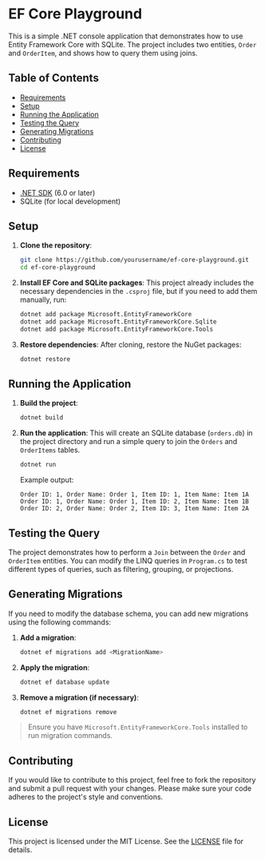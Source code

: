 
# EF Core Playground

This is a simple .NET console application that demonstrates how to use Entity Framework Core with SQLite. The project includes two entities, `Order` and `OrderItem`, and shows how to query them using joins.

## Table of Contents

- [Requirements](#requirements)
- [Setup](#setup)
- [Running the Application](#running-the-application)
- [Testing the Query](#testing-the-query)
- [Generating Migrations](#generating-migrations)
- [Contributing](#contributing)
- [License](#license)

## Requirements

- [.NET SDK](https://dotnet.microsoft.com/download) (6.0 or later)
- SQLite (for local development)

## Setup

1. **Clone the repository**:
   ```bash
   git clone https://github.com/yourusername/ef-core-playground.git
   cd ef-core-playground
   ```

2. **Install EF Core and SQLite packages**:
   This project already includes the necessary dependencies in the `.csproj` file, but if you need to add them manually, run:
   ```bash
   dotnet add package Microsoft.EntityFrameworkCore
   dotnet add package Microsoft.EntityFrameworkCore.Sqlite
   dotnet add package Microsoft.EntityFrameworkCore.Tools
   ```

3. **Restore dependencies**:
   After cloning, restore the NuGet packages:
   ```bash
   dotnet restore
   ```

## Running the Application

1. **Build the project**:
   ```bash
   dotnet build
   ```

2. **Run the application**:
   This will create an SQLite database (`orders.db`) in the project directory and run a simple query to join the `Orders` and `OrderItems` tables.
   ```bash
   dotnet run
   ```

   Example output:
   ```
   Order ID: 1, Order Name: Order 1, Item ID: 1, Item Name: Item 1A
   Order ID: 1, Order Name: Order 1, Item ID: 2, Item Name: Item 1B
   Order ID: 2, Order Name: Order 2, Item ID: 3, Item Name: Item 2A
   ```

## Testing the Query

The project demonstrates how to perform a `Join` between the `Order` and `OrderItem` entities. You can modify the LINQ queries in `Program.cs` to test different types of queries, such as filtering, grouping, or projections.

## Generating Migrations

If you need to modify the database schema, you can add new migrations using the following commands:

1. **Add a migration**:
   ```bash
   dotnet ef migrations add <MigrationName>
   ```

2. **Apply the migration**:
   ```bash
   dotnet ef database update
   ```

3. **Remove a migration (if necessary)**:
   ```bash
   dotnet ef migrations remove
   ```

> Ensure you have `Microsoft.EntityFrameworkCore.Tools` installed to run migration commands.

## Contributing

If you would like to contribute to this project, feel free to fork the repository and submit a pull request with your changes. Please make sure your code adheres to the project's style and conventions.

## License

This project is licensed under the MIT License. See the [LICENSE](LICENSE) file for details.
